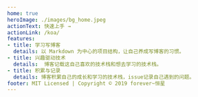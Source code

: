```yaml
---
home: true
heroImage: ./images/bg_home.jpeg
actionText: 快速上手 →
actionLink: /koa/
features:
- title: 学习写博客
  details: 以 Markdown 为中心的项目结构，让自己养成写博客的习惯。
- title: 兴趣驱动技术
  details:  博客记载这自己喜欢的技术栈和想去学习的技术栈。
- title: 积累与记录
  details: 博客积累自己的成长和学习的技术栈，issue记录自己遇到的问题。
footer: MIT Licensed | Copyright © 2019 forever~恒星
---
```

